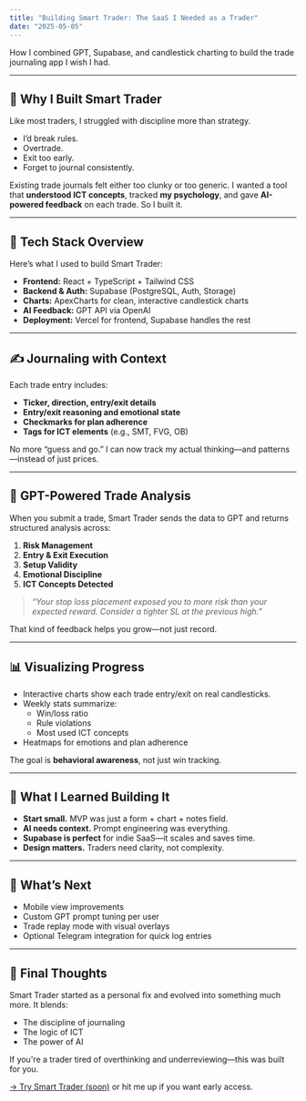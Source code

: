 ```yaml
---
title: "Building Smart Trader: The SaaS I Needed as a Trader"
date: "2025-05-05"
---
```


How I combined GPT, Supabase, and candlestick charting to build the trade journaling app I wish I had.

---

## 🧠 Why I Built Smart Trader

Like most traders, I struggled with discipline more than strategy.

- I’d break rules.
- Overtrade.
- Exit too early.
- Forget to journal consistently.

Existing trade journals felt either too clunky or too generic. I wanted a tool that **understood ICT concepts**, tracked **my psychology**, and gave **AI-powered feedback** on each trade. So I built it.

---

## 🧰 Tech Stack Overview

Here’s what I used to build Smart Trader:

- **Frontend:** React + TypeScript + Tailwind CSS  
- **Backend & Auth:** Supabase (PostgreSQL, Auth, Storage)  
- **Charts:** ApexCharts for clean, interactive candlestick charts  
- **AI Feedback:** GPT API via OpenAI  
- **Deployment:** Vercel for frontend, Supabase handles the rest  

---

## ✍️ Journaling with Context

Each trade entry includes:

- **Ticker, direction, entry/exit details**
- **Entry/exit reasoning and emotional state**
- **Checkmarks for plan adherence**
- **Tags for ICT elements** (e.g., SMT, FVG, OB)

No more “guess and go.” I can now track my actual thinking—and patterns—instead of just prices.

---

## 🤖 GPT-Powered Trade Analysis

When you submit a trade, Smart Trader sends the data to GPT and returns structured analysis across:

1. **Risk Management**
2. **Entry & Exit Execution**
3. **Setup Validity**
4. **Emotional Discipline**
5. **ICT Concepts Detected**

> *“Your stop loss placement exposed you to more risk than your expected reward. Consider a tighter SL at the previous high.”*

That kind of feedback helps you grow—not just record.

---

## 📊 Visualizing Progress

- Interactive charts show each trade entry/exit on real candlesticks.
- Weekly stats summarize:
  - Win/loss ratio
  - Rule violations
  - Most used ICT concepts
- Heatmaps for emotions and plan adherence

The goal is **behavioral awareness**, not just win tracking.

---

## 🚀 What I Learned Building It

- **Start small.** MVP was just a form + chart + notes field.
- **AI needs context.** Prompt engineering was everything.
- **Supabase is perfect** for indie SaaS—it scales and saves time.
- **Design matters.** Traders need clarity, not complexity.

---

## 🎯 What’s Next

- Mobile view improvements  
- Custom GPT prompt tuning per user  
- Trade replay mode with visual overlays  
- Optional Telegram integration for quick log entries  

---

## 🙌 Final Thoughts

Smart Trader started as a personal fix and evolved into something much more. It blends:
- The discipline of journaling  
- The logic of ICT  
- The power of AI  

If you're a trader tired of overthinking and underreviewing—this was built for you.

[→ Try Smart Trader (soon)](https://billieheidelberg.com) or hit me up if you want early access.
